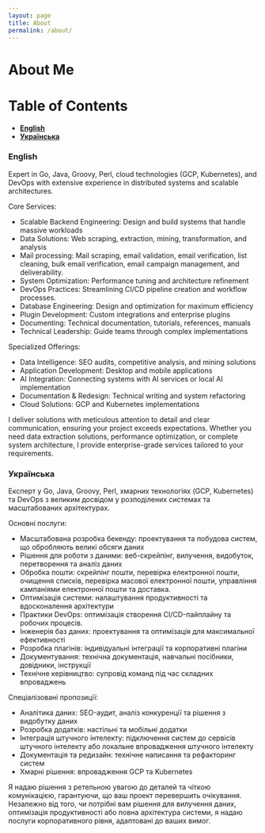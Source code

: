 ```yaml
---
layout: page
title: About
permalink: /about/
---
```


# About Me

# Table of Contents
- [**English**](#english1)
- [**Українська**](#ukrainian1)


<a name="english1"></a>
### **English**

Expert in Go, Java, Groovy, Perl, cloud technologies (GCP, Kubernetes), and DevOps with extensive experience in distributed systems and scalable architectures.

Core Services:

- Scalable Backend Engineering: Design and build systems that handle massive workloads
- Data Solutions: Web scraping, extraction, mining, transformation, and analysis
- Mail processing: Mail scraping, email validation, email verification, list cleaning, bulk email verification, email campaign management, and deliverability.
- System Optimization: Performance tuning and architecture refinement
- DevOps Practices: Streamlining CI/CD pipeline creation and workflow processes.
- Database Engineering: Design and optimization for maximum efficiency
- Plugin Development: Custom integrations and enterprise plugins
- Documenting: Technical documentation, tutorials, references, manuals
- Technical Leadership: Guide teams through complex implementations

Specialized Offerings:

- Data Intelligence: SEO audits, competitive analysis, and mining solutions
- Application Development: Desktop and mobile applications
- AI Integration: Connecting systems with AI services or local AI implementation
- Documentation & Redesign: Technical writing and system refactoring
- Cloud Solutions: GCP and Kubernetes implementations

I deliver solutions with meticulous attention to detail and clear communication, ensuring your project exceeds expectations.
Whether you need data extraction solutions, performance optimization, or complete system architecture, I provide enterprise-grade services tailored to your requirements.

<a name="ukrainian1"></a>
### **Українська**

Експерт у Go, Java, Groovy, Perl, хмарних технологіях (GCP, Kubernetes) та DevOps з великим досвідом у розподілених системах та масштабованих архітектурах.

Основні послуги:

- Масштабована розробка бекенду: проектування та побудова систем, що обробляють великі обсяги даних
- Рішення для роботи з даними: веб-скрейпінг, вилучення, видобуток, перетворення та аналіз даних
- Обробка пошти: скрейпінг пошти, перевірка електронної пошти, очищення списків, перевірка масової електронної пошти, управління кампаніями електронної пошти та доставка.
- Оптимізація системи: налаштування продуктивності та вдосконалення архітектури
- Практики DevOps: оптимізація створення CI/CD-пайплайну та робочих процесів.
- Інженерія баз даних: проектування та оптимізація для максимальної ефективності
- Розробка плагінів: індивідуальні інтеграції та корпоративні плагіни
- Документування: технічна документація, навчальні посібники, довідники, інструкції
- Технічне керівництво: супровід команд під час складних впроваджень

Спеціалізовані пропозиції:

- Аналітика даних: SEO-аудит, аналіз конкуренції та рішення з видобутку даних
- Розробка додатків: настільні та мобільні додатки
- Інтеграція штучного інтелекту: підключення систем до сервісів штучного інтелекту або локальне впровадження штучного інтелекту
- Документація та редизайн: технічне написання та рефакторинг систем
- Хмарні рішення: впровадження GCP та Kubernetes

Я надаю рішення з ретельною увагою до деталей та чіткою комунікацією, гарантуючи, що ваш проект перевершить очікування.
Незалежно від того, чи потрібні вам рішення для вилучення даних, оптимізація продуктивності або повна архітектура системи, я надаю послуги корпоративного рівня, адаптовані до ваших вимог.
